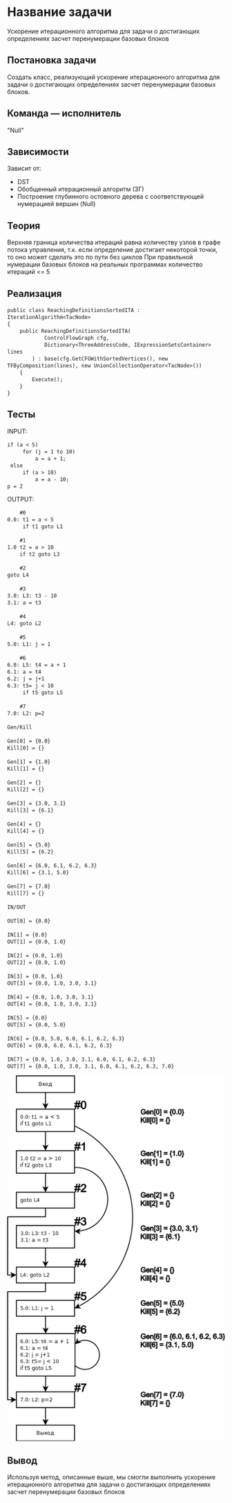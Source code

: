 # Название задачи
Ускорение итерационного алгоритма для задачи о достигающих определениях засчет перенумерации базовых блоков

## Постановка задачи
Создать класс, реализующий ускорение итерационного алгоритма для 
задачи о достигающих определениях засчет перенумерации базовых блоков.

## Команда — исполнитель
"Null"

## Зависимости
Зависит от:
- DST
- Обобщенный итерационный алгоритм (ЗГ)
- Построение глубинного остовного дерева с соответствующей нумерацией вершин (Null)

## Теория

Верхняя граница количества итераций
равна количеству узлов в графе потока
управления, т.к. если определение
достигает некоторой точки, то оно может
сделать это по пути без циклов
При правильной нумерации базовых
блоков на реальных программах
количество итераций <= 5

## Реализация
```
public class ReachingDefinitionsSortedITA : IterationAlgorithm<TacNode>
{
	public ReachingDefinitionsSortedITA(
			ControlFlowGraph cfg,
            Dictionary<ThreeAddressCode, IExpressionSetsContainer> lines
        ) : base(cfg.GetCFGWithSortedVertices(), new TFByComposition(lines), new UnionCollectionOperator<TacNode>())
	{
		Execute();
	}
}
```
## Тесты

INPUT:

```
if (a < 5)
     for (j = 1 to 10)
         a = a + 1;
 else
     if (a > 10)
         a = a - 10;
p = 2
```

OUTPUT:

```
	#0
0.0: t1 = a < 5
     if t1 goto L1

	#1
1.0 t2 = a > 10
    if t2 goto L3

	#2
goto L4

	#3
3.0: L3: t3 - 10
3.1: a = t3

	#4
L4: goto L2

	#5
5.0: L1: j = 1

	#6
6.0: L5: t4 = a + 1
6.1: a = t4
6.2: j = j+1
6.3: t5= j < 10
     if t5 goto L5

	#7
7.0: L2: p=2

Gen/Kill

Gen[0] = {0.0}
Kill[0] = {}

Gen[1] = {1.0}
Kill[1] = {}

Gen[2] = {}
Kill[2] = {}

Gen[3] = {3.0, 3.1}
Kill[3] = {6.1}

Gen[4] = {}
Kill[4] = {}

Gen[5] = {5.0}
Kill[5] = {6.2}

Gen[6] = {6.0, 6.1, 6.2, 6.3}
Kill[6] = {3.1, 5.0}

Gen[7] = {7.0}
Kill[7] = {}

IN/OUT

OUT[0] = {0.0}

IN[1] = {0.0}
OUT[1] = {0.0, 1.0}

IN[2] = {0.0, 1.0}
OUT[2] = {0.0, 1.0}

IN[3] = {0.0, 1.0}
OUT[3] = {0.0, 1.0, 3.0, 3.1}

IN[4] = {0.0, 1.0, 3.0, 3.1}
OUT[4] = {0.0, 1.0, 3.0, 3.1}

IN[5] = {0.0}
OUT[5] = {0.0, 5.0}

IN[6] = {0.0, 5.0, 6.0, 6.1, 6.2, 6.3}
OUT[6] = {0.0, 6.0, 6.1, 6.2, 6.3}

IN[7] = {0.0, 1.0, 3.0, 3.1, 6.0, 6.1, 6.2, 6.3}
OUT[7] = {0.0, 1.0, 3.0, 3.1, 6.0, 6.1, 6.2, 6.3, 7.0}
```
![](../images/55-teamNull-1.png)

## Вывод
Используя метод, описанные выше, мы смогли выполнить ускорение итерационного алгоритма для задачи о достигающих определениях засчет перенумерации базовых блоков